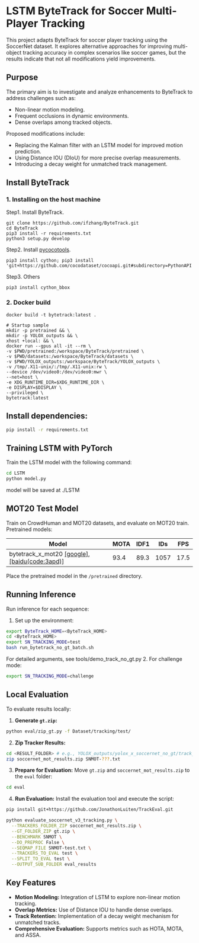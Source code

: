 # LSTM ByteTrack for Soccer Multi-Player Tracking

This project adapts ByteTrack for soccer player tracking using the SoccerNet dataset. It explores alternative approaches for improving multi-object tracking accuracy in complex scenarios like soccer games, but the results indicate that not all modifications yield improvements.

## Purpose

The primary aim is to investigate and analyze enhancements to ByteTrack to address challenges such as:

* Non-linear motion modeling.
* Frequent occlusions in dynamic environments.
* Dense overlaps among tracked objects.

Proposed modifications include:

* Replacing the Kalman filter with an LSTM model for improved motion prediction.
* Using Distance IOU (DIoU) for more precise overlap measurements.
* Introducing a decay weight for unmatched track management.

## Install ByteTrack

### 1. Installing on the host machine
Step1. Install ByteTrack.
```shell
git clone https://github.com/ifzhang/ByteTrack.git
cd ByteTrack
pip3 install -r requirements.txt
python3 setup.py develop
```

Step2. Install [pycocotools](https://github.com/cocodataset/cocoapi).

```shell
pip3 install cython; pip3 install 'git+https://github.com/cocodataset/cocoapi.git#subdirectory=PythonAPI'
```

Step3. Others
```shell
pip3 install cython_bbox
```
### 2. Docker build
```shell
docker build -t bytetrack:latest .

# Startup sample
mkdir -p pretrained && \
mkdir -p YOLOX_outputs && \
xhost +local: && \
docker run --gpus all -it --rm \
-v $PWD/pretrained:/workspace/ByteTrack/pretrained \
-v $PWD/datasets:/workspace/ByteTrack/datasets \
-v $PWD/YOLOX_outputs:/workspace/ByteTrack/YOLOX_outputs \
-v /tmp/.X11-unix/:/tmp/.X11-unix:rw \
--device /dev/video0:/dev/video0:mwr \
--net=host \
-e XDG_RUNTIME_DIR=$XDG_RUNTIME_DIR \
-e DISPLAY=$DISPLAY \
--privileged \
bytetrack:latest
```

## Install dependencies:

```bash
pip install -r requirements.txt
```

## Training LSTM with PyTorch

Train the LSTM model with the following command:

```bash
cd LSTM
python model.py
```
model will be saved at ./LSTM

## MOT20 Test Model

Train on CrowdHuman and MOT20 datasets, and evaluate on MOT20 train. Pretrained models:


| Model    |  MOTA | IDF1 | IDs | FPS |
|------------|-------|------|------|------|
|bytetrack_x_mot20 [[google]](https://drive.google.com/file/d/1HX2_JpMOjOIj1Z9rJjoet9XNy_cCAs5U/view?usp=sharing), [[baidu(code:3apd)]](https://pan.baidu.com/s/1bowJJj0bAnbhEQ3_6_Am0A) | 93.4 | 89.3 | 1057 | 17.5 |


Place the pretrained model in the `/pretrained` directory.

## Running Inference

Run inference for each sequence:

1. Set up the environment:

```bash
export ByteTrack_HOME=<ByteTrack_HOME>
cd <ByteTrack_HOME>
export SN_TRACKING_MODE=test
bash run_bytetrack_no_gt_batch.sh
```
For detailed arguments, see tools/demo_track_no_gt.py
2. For challenge mode:

```bash
export SN_TRACKING_MODE=challenge
```

## Local Evaluation

To evaluate results locally:

1. **Generate `gt.zip`:**

```bash
python eval/zip_gt.py -f Dataset/tracking/test/
```

2. **Zip Tracker Results:**

```bash
cd <RESULT_FOLDER> # e.g., YOLOX_outputs/yolox_x_soccernet_no_gt/track_vis
zip soccernet_mot_results.zip SNMOT-???.txt
```

3. **Prepare for Evaluation:** Move `gt.zip` and `soccernet_mot_results.zip` to the `eval` folder:

```bash
cd eval
```

4. **Run Evaluation:** Install the evaluation tool and execute the script:

```bash
pip install git+https://github.com/JonathonLuiten/TrackEval.git

python evaluate_soccernet_v3_tracking.py \
  --TRACKERS_FOLDER_ZIP soccernet_mot_results.zip \
  --GT_FOLDER_ZIP gt.zip \
  --BENCHMARK SNMOT \
  --DO_PREPROC False \
  --SEQMAP_FILE SNMOT-test.txt \
  --TRACKERS_TO_EVAL test \
  --SPLIT_TO_EVAL test \
  --OUTPUT_SUB_FOLDER eval_results
```

## Key Features

* **Motion Modeling:** Integration of LSTM to explore non-linear motion tracking.
* **Overlap Metrics:** Use of Distance IOU to handle dense overlaps.
* **Track Retention:** Implementation of a decay weight mechanism for unmatched tracks.
* **Comprehensive Evaluation:** Supports metrics such as HOTA, MOTA, and ASSA.
